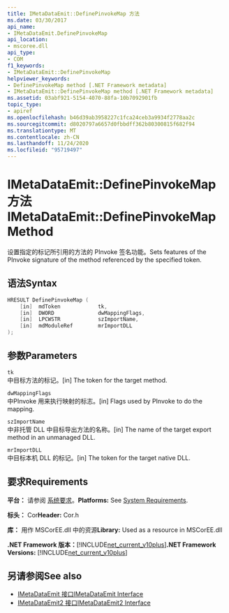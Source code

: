 ```yaml
---
title: IMetaDataEmit::DefinePinvokeMap 方法
ms.date: 03/30/2017
api_name:
- IMetaDataEmit.DefinePinvokeMap
api_location:
- mscoree.dll
api_type:
- COM
f1_keywords:
- IMetaDataEmit::DefinePinvokeMap
helpviewer_keywords:
- DefinePinvokeMap method [.NET Framework metadata]
- IMetaDataEmit::DefinePinvokeMap method [.NET Framework metadata]
ms.assetid: 03abf921-5154-4070-88fa-10b7092901fb
topic_type:
- apiref
ms.openlocfilehash: b46d39ab3958227c1fca24ceb3a9934f2778aa2c
ms.sourcegitcommit: d8020797a6657d0fbbdff362b80300815f682f94
ms.translationtype: MT
ms.contentlocale: zh-CN
ms.lasthandoff: 11/24/2020
ms.locfileid: "95719497"
---
```

# <a name="imetadataemitdefinepinvokemap-method"></a><span data-ttu-id="bb5a1-102">IMetaDataEmit::DefinePinvokeMap 方法</span><span class="sxs-lookup"><span data-stu-id="bb5a1-102">IMetaDataEmit::DefinePinvokeMap Method</span></span>

<span data-ttu-id="bb5a1-103">设置指定的标记所引用的方法的 PInvoke 签名功能。</span><span class="sxs-lookup"><span data-stu-id="bb5a1-103">Sets features of the PInvoke signature of the method referenced by the specified token.</span></span>  
  
## <a name="syntax"></a><span data-ttu-id="bb5a1-104">语法</span><span class="sxs-lookup"><span data-stu-id="bb5a1-104">Syntax</span></span>  
  
```cpp  
HRESULT DefinePinvokeMap (
    [in]  mdToken            tk,
    [in]  DWORD              dwMappingFlags,
    [in]  LPCWSTR            szImportName,
    [in]  mdModuleRef        mrImportDLL
);  
```  
  
## <a name="parameters"></a><span data-ttu-id="bb5a1-105">参数</span><span class="sxs-lookup"><span data-stu-id="bb5a1-105">Parameters</span></span>  

 `tk`  
 <span data-ttu-id="bb5a1-106">中目标方法的标记。</span><span class="sxs-lookup"><span data-stu-id="bb5a1-106">[in] The token for the target method.</span></span>  
  
 `dwMappingFlags`  
 <span data-ttu-id="bb5a1-107">中PInvoke 用来执行映射的标志。</span><span class="sxs-lookup"><span data-stu-id="bb5a1-107">[in] Flags used by PInvoke to do the mapping.</span></span>  
  
 `szImportName`  
 <span data-ttu-id="bb5a1-108">中非托管 DLL 中目标导出方法的名称。</span><span class="sxs-lookup"><span data-stu-id="bb5a1-108">[in] The name of the target export method in an unmanaged DLL.</span></span>  
  
 `mrImportDLL`  
 <span data-ttu-id="bb5a1-109">中目标本机 DLL 的标记。</span><span class="sxs-lookup"><span data-stu-id="bb5a1-109">[in] The token for the target native DLL.</span></span>  
  
## <a name="requirements"></a><span data-ttu-id="bb5a1-110">要求</span><span class="sxs-lookup"><span data-stu-id="bb5a1-110">Requirements</span></span>  

 <span data-ttu-id="bb5a1-111">**平台：** 请参阅 [系统要求](../../get-started/system-requirements.md)。</span><span class="sxs-lookup"><span data-stu-id="bb5a1-111">**Platforms:** See [System Requirements](../../get-started/system-requirements.md).</span></span>  
  
 <span data-ttu-id="bb5a1-112">**标头：** Cor</span><span class="sxs-lookup"><span data-stu-id="bb5a1-112">**Header:** Cor.h</span></span>  
  
 <span data-ttu-id="bb5a1-113">**库：** 用作 MSCorEE.dll 中的资源</span><span class="sxs-lookup"><span data-stu-id="bb5a1-113">**Library:** Used as a resource in MSCorEE.dll</span></span>  
  
 <span data-ttu-id="bb5a1-114">**.NET Framework 版本：**[!INCLUDE[net_current_v10plus](../../../../includes/net-current-v10plus-md.md)]</span><span class="sxs-lookup"><span data-stu-id="bb5a1-114">**.NET Framework Versions:** [!INCLUDE[net_current_v10plus](../../../../includes/net-current-v10plus-md.md)]</span></span>  
  
## <a name="see-also"></a><span data-ttu-id="bb5a1-115">另请参阅</span><span class="sxs-lookup"><span data-stu-id="bb5a1-115">See also</span></span>

- [<span data-ttu-id="bb5a1-116">IMetaDataEmit 接口</span><span class="sxs-lookup"><span data-stu-id="bb5a1-116">IMetaDataEmit Interface</span></span>](imetadataemit-interface.md)
- [<span data-ttu-id="bb5a1-117">IMetaDataEmit2 接口</span><span class="sxs-lookup"><span data-stu-id="bb5a1-117">IMetaDataEmit2 Interface</span></span>](imetadataemit2-interface.md)
